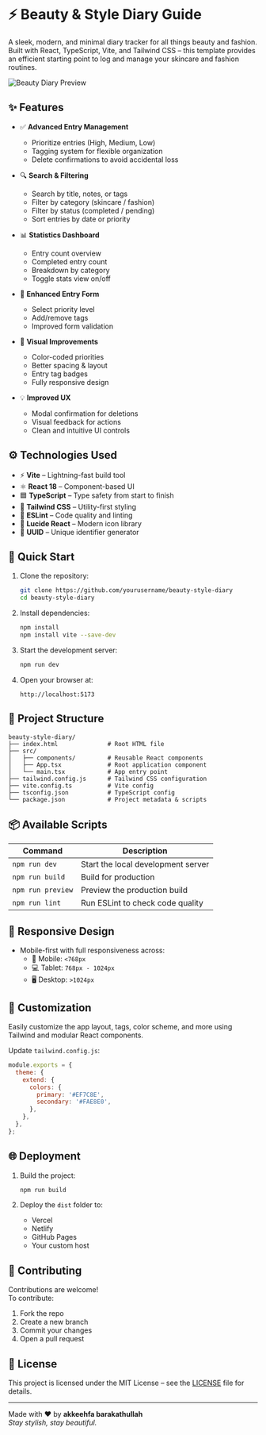 # ⚡ Beauty & Style Diary Guide

A sleek, modern, and minimal diary tracker for all things beauty and fashion. Built with React, TypeScript, Vite, and Tailwind CSS – this template provides an efficient starting point to log and manage your skincare and fashion routines.

![Beauty Diary Preview](https://images.unsplash.com/photo-1532634896-26909d0d4b94?auto=format&fit=crop&q=80&w=1200)

## ✨ Features

- ✅ **Advanced Entry Management**
  - Prioritize entries (High, Medium, Low)
  - Tagging system for flexible organization
  - Delete confirmations to avoid accidental loss

- 🔍 **Search & Filtering**
  - Search by title, notes, or tags
  - Filter by category (skincare / fashion)
  - Filter by status (completed / pending)
  - Sort entries by date or priority

- 📊 **Statistics Dashboard**
  - Entry count overview
  - Completed entry count
  - Breakdown by category
  - Toggle stats view on/off

- 📝 **Enhanced Entry Form**
  - Select priority level
  - Add/remove tags
  - Improved form validation

- 💄 **Visual Improvements**
  - Color-coded priorities
  - Better spacing & layout
  - Entry tag badges
  - Fully responsive design

- 💡 **Improved UX**
  - Modal confirmation for deletions
  - Visual feedback for actions
  - Clean and intuitive UI controls

## ⚙️ Technologies Used

- ⚡ **Vite** – Lightning-fast build tool  
- ⚛️ **React 18** – Component-based UI  
- 🟦 **TypeScript** – Type safety from start to finish  
- 🎨 **Tailwind CSS** – Utility-first styling  
- 🧹 **ESLint** – Code quality and linting  
- 💎 **Lucide React** – Modern icon library  
- 🔑 **UUID** – Unique identifier generator  

## 🚀 Quick Start

1. Clone the repository:
   ```bash
   git clone https://github.com/yourusername/beauty-style-diary
   cd beauty-style-diary
   ```

2. Install dependencies:
   ```bash
   npm install
   npm install vite --save-dev
   ```

3. Start the development server:
   ```bash
   npm run dev
   ```

4. Open your browser at:
   ```
   http://localhost:5173
   ```

## 📁 Project Structure

```
beauty-style-diary/
├── index.html              # Root HTML file
├── src/
│   ├── components/         # Reusable React components
│   ├── App.tsx             # Root application component
│   └── main.tsx            # App entry point
├── tailwind.config.js      # Tailwind CSS configuration
├── vite.config.ts          # Vite config
├── tsconfig.json           # TypeScript config
└── package.json            # Project metadata & scripts
```

## 📦 Available Scripts

| Command          | Description                         |
|------------------|-------------------------------------|
| `npm run dev`    | Start the local development server  |
| `npm run build`  | Build for production                |
| `npm run preview`| Preview the production build        |
| `npm run lint`   | Run ESLint to check code quality    |

## 📱 Responsive Design

- Mobile-first with full responsiveness across:
  - 📱 Mobile: `<768px`
  - 💻 Tablet: `768px - 1024px`
  - 🖥️ Desktop: `>1024px`

## 🎨 Customization

Easily customize the app layout, tags, color scheme, and more using Tailwind and modular React components.

Update `tailwind.config.js`:
```js
module.exports = {
  theme: {
    extend: {
      colors: {
        primary: '#EF7C8E',
        secondary: '#FAE8E0',
      },
    },
  },
};
```

## 🌐 Deployment

1. Build the project:
   ```bash
   npm run build
   ```

2. Deploy the `dist` folder to:
   - Vercel
   - Netlify
   - GitHub Pages
   - Your custom host

## 🤝 Contributing

Contributions are welcome!  
To contribute:

1. Fork the repo  
2. Create a new branch  
3. Commit your changes  
4. Open a pull request  

## 📄 License

This project is licensed under the MIT License – see the [LICENSE](LICENSE) file for details.

---

Made with ❤️ by **akkeehfa barakathullah**  
_Stay stylish, stay beautiful._